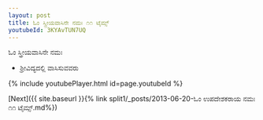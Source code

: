 ```yaml
---
layout: post
title: ಓಂ ಸ್ತ್ರೀಯವಾಸಿನೇ ನಮಃ ೧೧ ಟೈಮ್ಸ್
youtubeId: 3KYAvTUN7UQ
---
```

 
 
 ಓಂ ಸ್ತ್ರೀಯವಾಸಿನೇ ನಮಃ  
 
 -  ಶ್ರೀವಿದ್ಯದಲ್ಲಿ ವಾಸಿಸುವವರು 
 
  
 
  
 
 
 
 
 
 


{% include youtubePlayer.html id=page.youtubeId %}
 
[Next]({{ site.baseurl }}{% link  split1/_posts/2013-06-20-ಓಂ ಉಪದೇಶಕರಾಯ ನಮಃ ೧೧ ಟೈಮ್ಸ್.md%})
 
